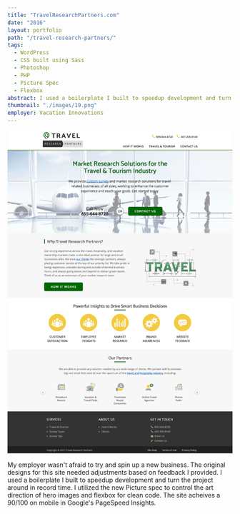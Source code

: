 ```yaml
---
title: "TravelResearchPartners.com"
date: "2016"
layout: portfolio
path: "/travel-research-partners/"
tags:
  - WordPress
  - CSS built using Sass
  - Photoshop
  - PHP
  - Picture Spec
  - Flexbox
abstract: I used a boilerplate I built to speedup development and turn the project around in record time.
thumbnail: "./images/19.png"
employer: Vacation Innovations
---
```

![](./images/19.png)

My employer wasn't afraid to try and spin up a new business. The original designs for this site needed adjustments based on feedback I provided. I used a boilerplate I built to speedup development and turn the project around in record time. I utilized the new Picture spec to control the art direction of hero images and flexbox for clean code. The site acheives a 90/100 on mobile in Google's PageSpeed Insights.
